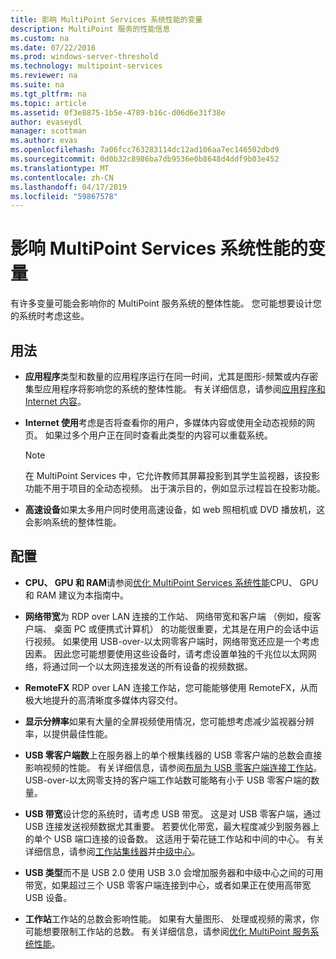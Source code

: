 ```yaml
---
title: 影响 MultiPoint Services 系统性能的变量
description: MultiPoint 服务的性能信息
ms.custom: na
ms.date: 07/22/2016
ms.prod: windows-server-threshold
ms.technology: multipoint-services
ms.reviewer: na
ms.suite: na
ms.tgt_pltfrm: na
ms.topic: article
ms.assetid: 0f3e8875-1b5e-4789-b16c-d06d6e31f38e
author: evaseydl
manager: scottman
ms.author: evas
ms.openlocfilehash: 7a06fcc763283114dc12ad106aa7ec146502dbd9
ms.sourcegitcommit: 0d0b32c8986ba7db9536e0b8648d4ddf9b03e452
ms.translationtype: MT
ms.contentlocale: zh-CN
ms.lasthandoff: 04/17/2019
ms.locfileid: "59867578"
---
```

# <a name="variables-affecting-multipoint-services-system-performance"></a>影响 MultiPoint Services 系统性能的变量
有许多变量可能会影响你的 MultiPoint 服务系统的整体性能。 您可能想要设计您的系统时考虑这些。  
  
## <a name="usage"></a>用法  
  
-   **应用程序**类型和数量的应用程序运行在同一时间，尤其是图形\-频繁或内存密集型应用程序将影响您的系统的整体性能。 有关详细信息，请参阅[应用程序和 Internet 内容](hardware-and-performance-recommendations.md#applications-and-internet-content)。  
  
-   **Internet 使用**考虑是否将查看你的用户，多媒体内容或使用全动态视频的网页。 如果过多个用户正在同时查看此类型的内容可以重载系统。  
  
    > [!NOTE]  
    > 在 MultiPoint Services 中，它允许教师其屏幕投影到其学生监视器，该投影功能不用于项目的全动态视频。 出于演示目的，例如显示过程旨在投影功能。  
  
-   **高速设备**如果太多用户同时使用高速设备，如 web 照相机或 DVD 播放机，这会影响系统的整体性能。  
  
## <a name="configuration"></a>配置  
  
-   **CPU、 GPU 和 RAM**请参阅[优化 MultiPoint Services 系统性能](hardware-and-performance-recommendations.md#optimize-multipoint-services-system-performance)CPU、 GPU 和 RAM 建议为本指南中。  
-   **网络带宽**为 RDP over LAN 连接的工作站、 网络带宽和客户端 （例如，瘦客户端、 桌面 PC 或便携式计算机） 的功能很重要，尤其是在用户的会话中运行视频。 如果使用 USB-over-以太网零客户端时，网络带宽还应是一个考虑因素。 因此您可能想要使用这些设备时，请考虑设置单独的千兆位以太网网络，将通过同一个以太网连接发送的所有设备的视频数据。  
-   **RemoteFX** RDP over LAN 连接工作站，您可能能够使用 RemoteFX，从而极大地提升的高清晰度多媒体内容交付。  
-   **显示分辨率**如果有大量的全屏视频使用情况，您可能想考虑减少监视器分辨率，以提供最佳性能。  
-   **USB 零客户端数**上在服务器上的单个根集线器的 USB 零客户端的总数会直接影响视频的性能。 有关详细信息，请参阅[布局为 USB 零客户端连接工作站](MultiPoint-services-Site-Planning.md#layout-for-usb-zero-client-connected-stations)。 USB-over-以太网零支持的客户端工作站数可能略有小于 USB 零客户端的数量。  
-   **USB 带宽**设计您的系统时，请考虑 USB 带宽。  这是对 USB 零客户端，通过 USB 连接发送视频数据尤其重要。 若要优化带宽，最大程度减少到服务器上的单个 USB 端口连接的设备数。 这适用于菊花链工作站和中间的中心。 有关详细信息，请参阅[工作站集线器](MultiPoint-services-Site-Planning.md#station-hubs)并[中级中心](MultiPoint-services-Site-Planning.md#intermediate-hubs)。  
  
-   **USB 类型**而不是 USB 2.0 使用 USB 3.0 会增加服务器和中级中心之间的可用带宽，如果超过三个 USB 零客户端连接到中心，或者如果正在使用高带宽 USB 设备。  
  
-   **工作站**工作站的总数会影响性能。 如果有大量图形、 处理或视频的需求，你可能想要限制工作站的总数。 有关详细信息，请参阅[优化 MultiPoint 服务系统性能](hardware-and-performance-recommendations.md#optimize-multipoint-services-system-performance)。